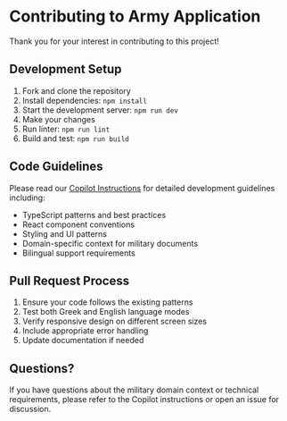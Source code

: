 # Contributing to Army Application

Thank you for your interest in contributing to this project!

## Development Setup

1. Fork and clone the repository
2. Install dependencies: `npm install`
3. Start the development server: `npm run dev`
4. Make your changes
5. Run linter: `npm run lint`
6. Build and test: `npm run build`

## Code Guidelines

Please read our [Copilot Instructions](./.github/copilot-instructions.md) for detailed development guidelines including:

- TypeScript patterns and best practices
- React component conventions
- Styling and UI patterns
- Domain-specific context for military documents
- Bilingual support requirements

## Pull Request Process

1. Ensure your code follows the existing patterns
2. Test both Greek and English language modes
3. Verify responsive design on different screen sizes
4. Include appropriate error handling
5. Update documentation if needed

## Questions?

If you have questions about the military domain context or technical requirements, please refer to the Copilot instructions or open an issue for discussion.